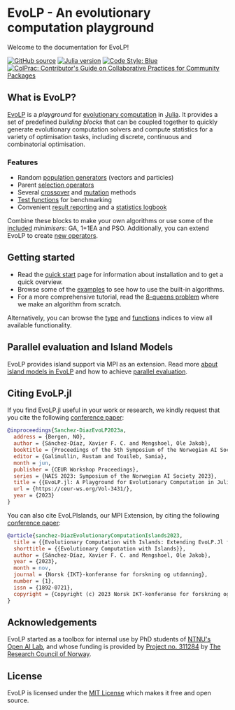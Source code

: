 # EvoLP - An evolutionary computation playground

Welcome to the documentation for EvoLP!

[![GitHub source](https://img.shields.io/badge/GitHub-source-green.svg?logo=github)](https://github.com/ntnu-ai-lab/EvoLP.jl)
[![Julia version](https://img.shields.io/badge/Julia-1.9+-blueviolet.svg?logo=julia)](https://julialang.org)
[![Code Style: Blue](https://img.shields.io/badge/code%20style-blue-blue.svg)](https://github.com/invenia/BlueStyle)
[![ColPrac: Contributor's Guide on Collaborative Practices for Community Packages](https://img.shields.io/badge/ColPrac-Contributor's%20Guide-blueviolet)](https://github.com/SciML/ColPrac)

## What is EvoLP?

[EvoLP](https://github.com/ntnu-ai-lab/EvoLP) is a _playground_ for [evolutionary computation](https://en.wikipedia.org/wiki/Evolutionary_computation) in [Julia](https://julialang.org). It provides a set of predefined _building blocks_ that can be coupled together to quickly generate evolutionary computation solvers and compute statistics for a variety of optimisation tasks, including discrete, continuous and combinatorial optimisation.

### Features

- Random [population generators](man/generators.md) (vectors and particles)
- Parent [selection operators](man/selection.md)
- Several [crossover](man/cross.md) and [mutation](man/mutation.md) methods
- [Test functions](man/testfunctions.md) for benchmarking
- Convenient [result reporting](man/results.md) and a [statistics logbook](man/logbook.md)

Combine these blocks to make your own algorithms or use some of the [included](man/algorithms.md) _minimisers_: GA, 1+1EA and PSO.
Additionally, you can extend EvoLP to create [new operators](man/extending.md).

## Getting started

- Read the [quick start](man/quickstart.md) page for information about installation and to get a quick overview.
- Browse some of the [examples](tuto/oneplusone_onemax.md) to see how to use the built-in algorithms.
- For a more comprehensive tutorial, read the [8-queens problem](tuto/8_queens.md) where we make an algorithm from scratch.

Alternatively, you can browse the [type](lib/types.md) and [functions](lib/functions.md) indices to view all available functionality.

## Parallel evaluation and Island Models

EvoLP provides island support via MPI as an extension.
Read more [about island models in EvoLP](man/islands.md) and how to achieve [parallel evaluation](tuto/parallel.md).

## Citing EvoLP.jl

If you find EvoLP.jl useful in your work or research, we kindly request that you cite the following [conference paper](https://ceur-ws.org/Vol-3431/paper7.pdf):

```bibtex
@inproceedings{Sanchez-DiazEvoLP2023a,
  address = {Bergen, NO},
  author = {Sánchez-Díaz, Xavier F. C. and Mengshoel, Ole Jakob},
  booktitle = {Proceedings of the 5th Symposium of the Norwegian AI Society},
  editor = {Galimullin, Rustam and Touileb, Samia},
  month = jun,
  publisher = {CEUR Workshop Proceedings},
  series = {NAIS 2023: Symposium of the Norwegian AI Society 2023},
  title = {{EvoLP.jl: A Playground for Evolutionary Computation in Julia}},
  url = {https://ceur-ws.org/Vol-3431/},
  year = {2023}
}
```

You can also cite EvoLPIslands, our MPI Extension, by citing the following [conference paper](https://www.ntnu.no/ojs/index.php/nikt/article/view/5667):

```bibtex
@article{sanchez-DiazEvolutionaryComputationIslands2023,
  title = {{Evolutionary Computation with Islands: Extending EvoLP.Jl for Parallel Computing}},
  shorttitle = {{Evolutionary Computation with Islands}},
  author = {Sánchez-Díaz, Xavier F. C. and Mengshoel, Ole Jakob},
  year = {2023},
  month = nov,
  journal = {Norsk {IKT}-konferanse for forskning og utdanning},
  number = {1},
  issn = {1892-0721},
  copyright = {Copyright (c) 2023 Norsk IKT-konferanse for forskning og utdanning},
}
```

## Acknowledgements

EvoLP started as a toolbox for internal use by PhD students of [NTNU's Open AI Lab](https://www.ntnu.edu/ailab/ai-lab), and whose funding is provided by [Project no. 311284](https://prosjektbanken.forskningsradet.no/en/project/FORISS/311284) by [The Research Council of Norway](https://www.forskningsradet.no/).

## License

EvoLP is licensed under the [MIT License](https://github.com/ntnu-ai-lab/EvoLP/blob/main/LICENSE) which makes it free and open source.
